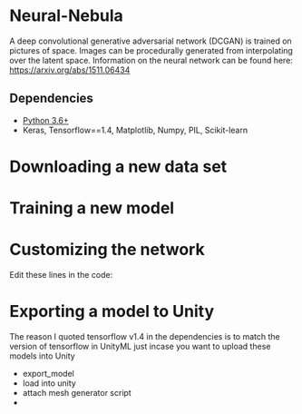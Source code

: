 # Neural-Nebula
A deep convolutional generative adversarial network (DCGAN) is trained on pictures of space. Images can be procedurally generated from interpolating over the latent space. Information on the neural network can be found here: https://arxiv.org/abs/1511.06434

## Dependencies
- [Python 3.6+](https://www.anaconda.com/distribution/)
- Keras, Tensorflow==1.4, Matplotlib, Numpy, PIL, Scikit-learn

# Downloading a new data set

# Training a new model

# Customizing the network
Edit these lines in the code: 

# Exporting a model to Unity
The reason I quoted tensorflow v1.4 in the dependencies is to match the version of tensorflow in UnityML just incase you want to upload these models into Unity

- export_model
- load into unity
- attach mesh generator script 
- 
